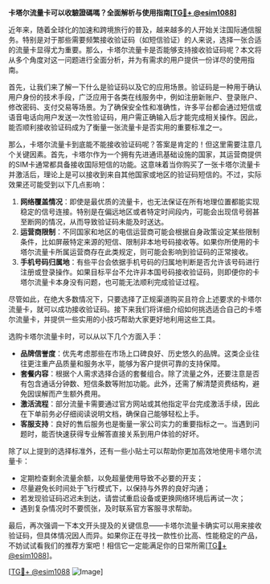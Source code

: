 **卡塔尔流量卡可以收驗證碼嗎？全面解析与使用指南[[TG💪+ @esim1088](https://t.me/s/esim1088)]**

近年来，随着全球化的加速和跨境旅行的普及，越来越多的人开始关注国际通信服务。特别是对于那些需要频繁接收验证码（如短信验证）的人来说，选择一张合适的流量卡显得尤为重要。那么，卡塔尔流量卡是否能够支持接收验证码呢？本文将从多个角度对这一问题进行全面分析，并为有需求的用户提供一份详尽的使用指南。

首先，让我们来了解一下什么是验证码以及它的应用场景。验证码是一种用于确认用户身份的技术手段，广泛应用于各类在线服务中，例如注册新账户、登录账户、修改密码、支付交易等场景。为了确保安全性和准确性，许多平台都会通过短信或语音电话向用户发送一次性验证码，用户需正确输入后才能完成相关操作。因此，能否顺利接收验证码成为了衡量一张流量卡是否实用的重要标准之一。

那么，卡塔尔流量卡到底能不能接收验证码呢？答案是肯定的！但这里需要注意几个关键因素。首先，卡塔尔作为一个拥有先进通讯基础设施的国家，其运营商提供的SIM卡通常都具备接收国际短信的功能。这意味着当你购买了一张卡塔尔流量卡并激活后，理论上是可以接收到来自其他国家或地区的验证码短信的。不过，实际效果还可能受到以下几点影响：

1. **网络覆盖情况**：即使是最优质的流量卡，也无法保证在所有地理位置都能实现稳定的信号连接。特别是在偏远地区或者特定时间段内，可能会出现信号弱甚至断网的情况，从而导致验证码未能及时送达。
2. **运营商限制**：不同国家和地区的电信运营商可能会根据自身政策设定某些限制条件，比如屏蔽特定来源的短信、限制非本地号码接收等。如果你所使用的卡塔尔流量卡所属运营商存在此类规定，则可能会影响到验证码的正常接收。
3. **手机号码归属地**：有些平台会依据手机号码的归属地判断是否允许该号码进行注册或登录操作。如果目标平台不允许非本国号码接收验证码，则即便你的卡塔尔流量卡本身没有问题，也可能无法顺利完成验证过程。

尽管如此，在绝大多数情况下，只要选择了正规渠道购买且符合上述要求的卡塔尔流量卡，就可以成功接收验证码。接下来我们将详细介绍如何挑选适合自己的卡塔尔流量卡，并提供一些实用的小技巧帮助大家更好地利用这些工具。

选购卡塔尔流量卡时，可以从以下几个方面入手：
- **品牌信誉度**：优先考虑那些在市场上口碑良好、历史悠久的品牌。这类企业往往更注重产品质量和服务水平，能够为客户提供可靠的支持保障。
- **套餐内容**：根据个人需求选择合适的套餐组合。除了流量之外，还要注意是否有包含通话分钟数、短信条数等附加功能。此外，还需了解清楚资费结构，避免因误解而产生额外费用。
- **激活流程**：部分流量卡需要通过官方网站或其他指定平台完成激活手续，因此在下单前务必仔细阅读说明文档，确保自己能够轻松上手。
- **客服支持**：良好的售后服务也是衡量一家公司实力的重要指标之一。当遇到问题时，能否快速获得专业解答直接关系到用户体验的好坏。

除了以上提到的选择标准外，还有一些小贴士可以帮助你更加高效地使用卡塔尔流量卡：
- 定期检查剩余流量余额，以免超量使用导致不必要的开支；
- 尽量避免长时间处于飞行模式下，以保持与外界的良好沟通；
- 若发现验证码迟迟未到达，请尝试重启设备或更换网络环境后再试一次；
- 遇到复杂情况时不要慌张，及时联系官方客服寻求帮助。

最后，再次强调一下本文开头提及的关键信息——卡塔尔流量卡确实可以用来接收验证码，但具体情况因人而异。如果你正在寻找一款性价比高、性能稳定的产品，不妨试试看我们的推荐方案吧！相信它一定能满足你的日常所需[[TG💪+ @esim1088](https://t.me/s/esim1088)]。

[[TG💪+ @esim1088](https://t.me/s/esim1088) ![Image](https://i.postimg.cc/4NQfJmqS/Snipaste-2025-05-13-00-14-12.png)]